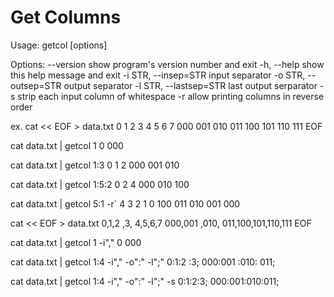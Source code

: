 # Get Columns

Usage: getcol [options]

Options:
  --version             show program's version number and exit
  -h, --help            show this help message and exit
  -i STR, --insep=STR   input separator
  -o STR, --outsep=STR  output separator
  -l STR, --lastsep=STR
                        last output serparator
  -s                    strip each input column of whitespace
  -r                    allow printing columns in reverse order

ex.
cat << EOF > data.txt
0 1 2 3 4 5 6 7
000 001 010 011 100 101 110 111
EOF

cat data.txt | getcol 1
0
000

cat data.txt | getcol 1:3
0 1 2
000 001 010

cat data.txt | getcol 1:5:2
0 2 4
000 010 100

cat data.txt | getcol 5:1 -r`
4 3 2 1 0
100 011 010 001 000


cat << EOF > data.txt
0,1,2 ,3, 4,5,6,7
000,001 ,010, 011,100,101,110,111
EOF

cat data.txt | getcol 1 -i","
0
000

cat data.txt | getcol 1:4 -i"," -o":" -l";"
0:1:2 :3;
000:001 :010: 011;

cat data.txt | getcol 1:4 -i"," -o":" -l";" -s
0:1:2:3;
000:001:010:011;
